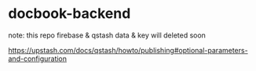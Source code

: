 # docbook-backend

note: this repo firebase & qstash data & key will deleted soon

https://upstash.com/docs/qstash/howto/publishing#optional-parameters-and-configuration